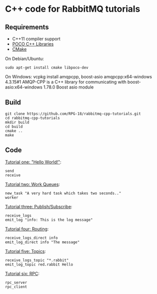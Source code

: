 # C++ code for RabbitMQ tutorials

## Requirements

* C++11 compiler support
* [POCO C++ Libraries](http://pocoproject.org)
* [CMake](http://www.cmake.org/)

  
On Debian/Ubuntu:

    sudo apt-get install cmake libpoco-dev

On Windows:
   vcpkg install amqpcpp, boost-asio
   amqpcpp:x64-windows                                4.3.15#1         AMQP-CPP is a C++ library for communicating with
   boost-asio:x64-windows                             1.78.0           Boost asio module

## Build
    
    git clone https://github.com/RPG-18/rabbitmq-cpp-tutorials.git
    cd rabbitmq-cpp-tutorials
    mkdir build
    cd build
    cmake ..
    make
  
## Code

[Tutorial one: "Hello World!"](http://www.rabbitmq.com/tutorial-one-python.html):

    send
    receive


[Tutorial two: Work Queues](http://www.rabbitmq.com/tutorial-two-python.html):

    new_task "A very hard task which takes two seconds.."
    worker


[Tutorial three: Publish/Subscribe](http://www.rabbitmq.com/tutorial-three-python.html):

    receive_logs
    emit_log "info: This is the log message"


[Tutorial four: Routing](http://www.rabbitmq.com/tutorial-four-python.html):

    receive_logs_direct info
    emit_log_direct info "The message"


[Tutorial five: Topics](http://www.rabbitmq.com/tutorial-five-python.html):

    receive_logs_topic "*.rabbit"
    emit_log_topic red.rabbit Hello


[Tutorial six: RPC](http://www.rabbitmq.com/tutorial-six-python.html):

    rpc_server
    rpc_client
